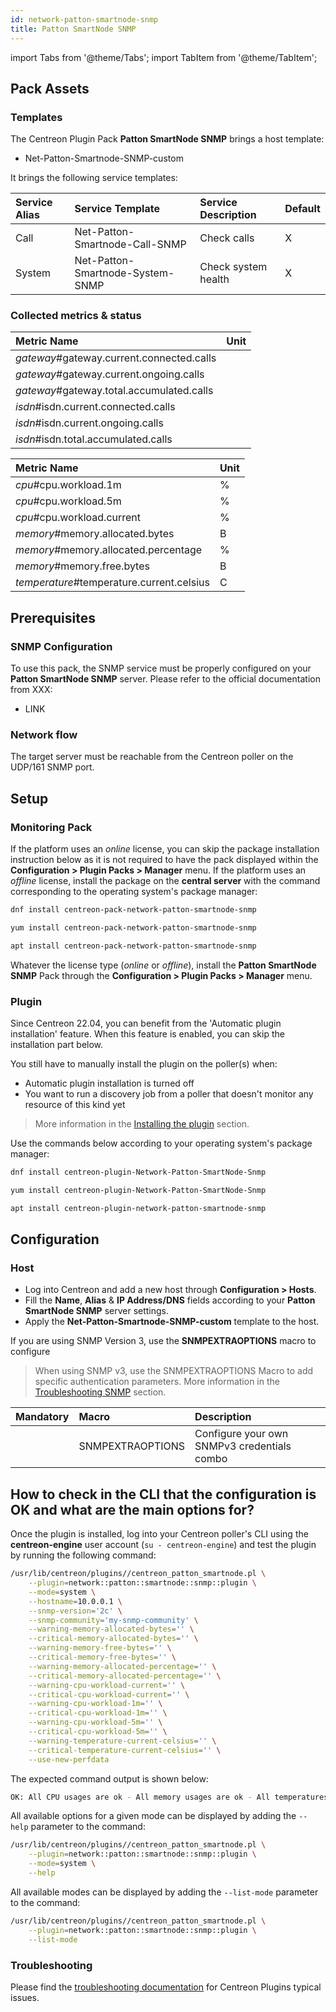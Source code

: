 ```yaml
---
id: network-patton-smartnode-snmp
title: Patton SmartNode SNMP
---
```

import Tabs from '@theme/Tabs';
import TabItem from '@theme/TabItem';


## Pack Assets

### Templates

The Centreon Plugin Pack **Patton SmartNode SNMP** brings a host template:

* Net-Patton-Smartnode-SNMP-custom

It brings the following service templates:

| Service Alias | Service Template                 | Service Description | Default |
|:--------------|:---------------------------------|:--------------------|:--------|
| Call          | Net-Patton-Smartnode-Call-SNMP   | Check calls         | X       |
| System        | Net-Patton-Smartnode-System-SNMP | Check system health | X       |

### Collected metrics & status

<Tabs groupId="sync">
<TabItem value="Call" label="Call">

| Metric Name                               | Unit  |
|:------------------------------------------|:------|
| *gateway*#gateway.current.connected.calls |       |
| *gateway*#gateway.current.ongoing.calls   |       |
| *gateway*#gateway.total.accumulated.calls |       |
| *isdn*#isdn.current.connected.calls       |       |
| *isdn*#isdn.current.ongoing.calls         |       |
| *isdn*#isdn.total.accumulated.calls       |       |

</TabItem>
<TabItem value="System" label="System">

| Metric Name                               | Unit  |
|:------------------------------------------|:------|
| *cpu*#cpu.workload.1m                     | %     |
| *cpu*#cpu.workload.5m                     | %     |
| *cpu*#cpu.workload.current                | %     |
| *memory*#memory.allocated.bytes           | B     |
| *memory*#memory.allocated.percentage      | %     |
| *memory*#memory.free.bytes                | B     |
| *temperature*#temperature.current.celsius | C     |

</TabItem>
</Tabs>

## Prerequisites

### SNMP Configuration

To use this pack, the SNMP service must be properly configured on your **Patton SmartNode SNMP**
server. Please refer to the official documentation from XXX:
* LINK

### Network flow

The target server must be reachable from the Centreon poller on the UDP/161
SNMP port.

## Setup

### Monitoring Pack

If the platform uses an *online* license, you can skip the package installation
instruction below as it is not required to have the pack displayed within the
**Configuration > Plugin Packs > Manager** menu.
If the platform uses an *offline* license, install the package on the **central server**
with the command corresponding to the operating system's package manager:

<Tabs groupId="sync">
<TabItem value="Alma / RHEL / Oracle Linux 8" label="Alma / RHEL / Oracle Linux 8">

```bash
dnf install centreon-pack-network-patton-smartnode-snmp
```

</TabItem>
<TabItem value="CentOS 7" label="CentOS 7">

```bash
yum install centreon-pack-network-patton-smartnode-snmp
```

</TabItem>
<TabItem value="Debian 11" label="Debian 11">

```bash
apt install centreon-pack-network-patton-smartnode-snmp
```

</TabItem>
</Tabs>

Whatever the license type (*online* or *offline*), install the **Patton SmartNode SNMP** Pack through
the **Configuration > Plugin Packs > Manager** menu.

### Plugin

Since Centreon 22.04, you can benefit from the 'Automatic plugin installation' feature.
When this feature is enabled, you can skip the installation part below.

You still have to manually install the plugin on the poller(s) when:
- Automatic plugin installation is turned off
- You want to run a discovery job from a poller that doesn't monitor any resource of this kind yet

> More information in the [Installing the plugin](/docs/monitoring/pluginpacks/#installing-the-plugin) section.

Use the commands below according to your operating system's package manager:

<Tabs groupId="sync">
<TabItem value="Alma / RHEL / Oracle Linux 8" label="Alma / RHEL / Oracle Linux 8">

```bash
dnf install centreon-plugin-Network-Patton-SmartNode-Snmp
```

</TabItem>
<TabItem value="CentOS 7" label="CentOS 7">

```bash
yum install centreon-plugin-Network-Patton-SmartNode-Snmp
```

</TabItem>
<TabItem value="Debian 11" label="Debian 11">

```bash
apt install centreon-plugin-network-patton-smartnode-snmp
```

</TabItem>
</Tabs>

## Configuration

### Host

* Log into Centreon and add a new host through **Configuration > Hosts**.
* Fill the **Name**, **Alias** & **IP Address/DNS** fields according to your **Patton SmartNode SNMP** server settings.
* Apply the **Net-Patton-Smartnode-SNMP-custom** template to the host.

If you are using SNMP Version 3, use the **SNMPEXTRAOPTIONS** macro to configure
> When using SNMP v3, use the SNMPEXTRAOPTIONS Macro to add specific authentication parameters.
> More information in the [Troubleshooting SNMP](../getting-started/how-to-guides/troubleshooting-plugins.md#snmpv3-options-mapping) section.

| Mandatory   | Macro            | Description                                  |
|:------------|:-----------------|:---------------------------------------------|
|             | SNMPEXTRAOPTIONS | Configure your own SNMPv3 credentials combo  |

## How to check in the CLI that the configuration is OK and what are the main options for?

Once the plugin is installed, log into your Centreon poller's CLI using the
**centreon-engine** user account (`su - centreon-engine`) and test the plugin by
running the following command:

```bash
/usr/lib/centreon/plugins//centreon_patton_smartnode.pl \
    --plugin=network::patton::smartnode::snmp::plugin \
    --mode=system \
    --hostname=10.0.0.1 \
    --snmp-version='2c' \
    --snmp-community='my-snmp-community' \
    --warning-memory-allocated-bytes='' \
    --critical-memory-allocated-bytes='' \
    --warning-memory-free-bytes='' \
    --critical-memory-free-bytes='' \
    --warning-memory-allocated-percentage='' \
    --critical-memory-allocated-percentage='' \
    --warning-cpu-workload-current='' \
    --critical-cpu-workload-current='' \
    --warning-cpu-workload-1m='' \
    --critical-cpu-workload-1m='' \
    --warning-cpu-workload-5m='' \
    --critical-cpu-workload-5m='' \
    --warning-temperature-current-celsius='' \
    --critical-temperature-current-celsius='' \
    --use-new-perfdata
```

The expected command output is shown below:

```bash
OK: All CPU usages are ok - All memory usages are ok - All temperatures are ok | 'CPU 2#cpu.workload.current'=15.00%;;;0;100 'CPU 2#cpu.workload.1m'=5.00%;;;0;100 'CPU 2#cpu.workload.5m'=2.00%;;;0;100 'Main CPU#cpu.workload.current'=10.00%;;;0;100 'Main CPU#cpu.workload.1m'=4.00%;;;0;100 'Main CPU#cpu.workload.5m'=3.00%;;;0;100 'System Heap#memory.allocated.bytes'=10997440B;;;0;0 'System Heap#memory.free.bytes'=233509184B;;;0;0 'System Heap#memory.allocated.percentage'=0.00%;;;0;100 'System memory 2#memory.allocated.bytes'=200000000B;;;0;300000000 'System memory 2#memory.free.bytes'=100000000B;;;0;300000000 'System memory 2#memory.allocated.percentage'=66.67%;;;0;100 'Probe 1#temperature.current.celsius'=47.00C;;;0;100 'Probe 2#temperature.current.celsius'=43.00C;;;0;100
```

All available options for a given mode can be displayed by adding the
`--help` parameter to the command:

```bash
/usr/lib/centreon/plugins//centreon_patton_smartnode.pl \
    --plugin=network::patton::smartnode::snmp::plugin \
    --mode=system \
    --help
```

All available modes can be displayed by adding the `--list-mode` parameter to
the command:

```bash
/usr/lib/centreon/plugins//centreon_patton_smartnode.pl \
    --plugin=network::patton::smartnode::snmp::plugin \
    --list-mode
```

### Troubleshooting

Please find the [troubleshooting documentation](../getting-started/how-to-guides/troubleshooting-plugins.md)
for Centreon Plugins typical issues.